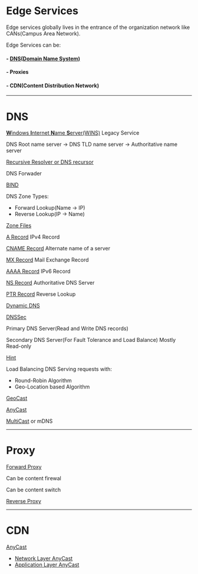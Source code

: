 # Edge Services

Edge services globally lives in the entrance of the organization network like CANs(Campus Area Network).

Edge Services can be:

#### - [DNS(**D**omain **N**ame **S**ystem)](https://github.com/MohsenEbrahimi86/ACFCP-notes/blob/main/Module5/DNS.md)

#### - Proxies

#### - CDN(**C**ontent **D**istribution **N**etwork)

---

# DNS

[**W**indows **I**nternet **N**ame **S**erver(WINS)](https://github.com/MohsenEbrahimi86/ACFCP-notes/blob/main/Module5/WINS.md) Legacy Service

DNS Root name server → DNS TLD name server → Authoritative name server

[Recursive Resolver or DNS recursor](https://github.com/MohsenEbrahimi86/ACFCP-notes/blob/main/Module5/DNS-recursor.md)

DNS Forwader

[BIND](https://github.com/MohsenEbrahimi86/ACFCP-notes/blob/main/Module5/BIND.md)

DNS Zone Types:

- Forward Lookup(Name → IP)
- Reverse Lookup(IP → Name)

[Zone Files](https://github.com/MohsenEbrahimi86/ACFCP-notes/blob/main/Module5/DNS-Zone-Files.md)

[A Record](https://github.com/MohsenEbrahimi86/ACFCP-notes/blob/main/Module5/DNS-A-record.md) IPv4 Record

[CNAME Record](https://github.com/MohsenEbrahimi86/ACFCP-notes/blob/main/Module5/DNS-CNAME-record.md) Alternate name of a server

[MX Record](https://github.com/MohsenEbrahimi86/ACFCP-notes/blob/main/Module5/DNS-MX-record.md) Mail Exchange Record

[AAAA Record](https://github.com/MohsenEbrahimi86/ACFCP-notes/blob/main/Module5/DNS-AAAA-record.md) IPv6 Record

[NS Record](https://github.com/MohsenEbrahimi86/ACFCP-notes/blob/main/Module5/DNS-NS-record.md) Authoritative DNS Server

[PTR Record](https://github.com/MohsenEbrahimi86/ACFCP-notes/blob/main/Module5/DNS-PTR-record.md) Reverse Lookup

[Dynamic DNS](https://github.com/MohsenEbrahimi86/ACFCP-notes/blob/main/Module5/Dynamic-DNS.md)

[DNSSec](https://github.com/MohsenEbrahimi86/ACFCP-notes/blob/main/Module5/DNSSEC.md)

Primary DNS Server(Read and Write DNS records)

Secondary DNS Server(For Fault Tolerance and Load Balance) Mostly Read-only

[Hint](https://github.com/MohsenEbrahimi86/ACFCP-notes/blob/main/Module5/DNS-Hint.md)

Load Balancing DNS Serving requests with:

- Round-Robin Algorithm
- Geo-Location based Algorithm

[GeoCast](https://github.com/MohsenEbrahimi86/ACFCP-notes/blob/main/Module5/DNS-GeoCast.md)

[AnyCast](https://github.com/MohsenEbrahimi86/ACFCP-notes/blob/main/Module5/DNS-AnyCast.md)

[MultiCast](https://github.com/MohsenEbrahimi86/ACFCP-notes/blob/main/Module5/DNS-Multicast.md) or mDNS

---

# Proxy

[Forward Proxy](https://github.com/MohsenEbrahimi86/ACFCP-notes/blob/main/Module5/Forward-Proxy.md)

Can be content firewal

Can be content switch

[Reverse Proxy](https://github.com/MohsenEbrahimi86/ACFCP-notes/blob/main/Module5/Reverse-Proxy.md)

---

# CDN

[AnyCast]()

- [Network Layer AnyCast]()
- [Application Layer AnyCast]()

